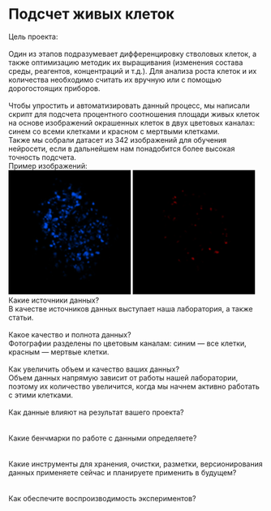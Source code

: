 # Подсчет живых клеток
Цель проекта: <br>
<br>
Один из этапов подразумевает дифференцировку стволовых клеток, а также оптимизацию методик их выращивания (изменения состава среды, реагентов, концентраций и т.д.). Для анализа роста клеток и их количества необходимо считать их вручную или с помощью дорогостоящих приборов.<br>
<br>
Чтобы упростить и автоматизировать данный процесс, мы написали скрипт для подсчета процентного соотношения площади живых клеток на основе изображений окрашенных клеток в двух цветовых каналах: синем со всеми клетками и красном с мертвыми клетками.<br>
Также мы собрали датасет из 342 изображений для обучения нейросети, если в дальнейшем нам понадобится более высокая точность подсчета.<br>
Пример изображений:<br>
![Image](/images/8_2_all.png)
![Image](/images/8_2_dead.png)
<br>
Какие источники данных?<br>
В качестве источников данных выступает наша лаборатория, а также статьи.<br>
<br>
Какое качество и полнота данных?<br>
Фотографии разделены по цветовым каналам: синим — все клетки, красным — мертвые клетки.<br>
<br>
Как увеличить объем и качество ваших данных?<br>
Объем данных напрямую зависит от работы нашей лаборатории, поэтому их количество увеличится, когда мы начнем активно работать с этими клетками.<br>
<br>
Как данные влияют на результат вашего проекта?<br>
<br>
<br>
Какие бенчмарки по работе с данными определяете?<br>
<br>
<br>
Какие инструменты для хранения, очистки, разметки, версионирования данных применяете сейчас и планируете применить в будущем?<br>
<br>
<br>
Как обеспечите воспроизводимость экспериментов?<br>
<br>
<br>
